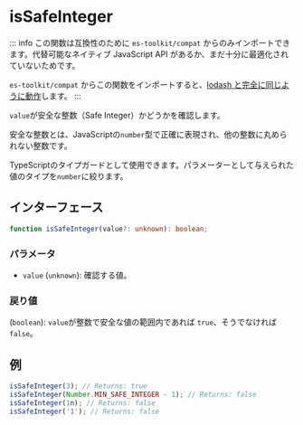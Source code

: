 # isSafeInteger

::: info
この関数は互換性のために `es-toolkit/compat` からのみインポートできます。代替可能なネイティブ JavaScript API があるか、まだ十分に最適化されていないためです。

`es-toolkit/compat` からこの関数をインポートすると、[lodash と完全に同じように動作](../../../compatibility.md)します。
:::

`value`が安全な整数（Safe Integer）かどうかを確認します。

安全な整数とは、JavaScriptの`number`型で正確に表現され、他の整数に丸められない整数です。

TypeScriptのタイプガードとして使用できます。パラメーターとして与えられた値のタイプを`number`に絞ります。

## インターフェース

```typescript
function isSafeInteger(value?: unknown): boolean;
```

### パラメータ

- `value` (`unknown`): 確認する値。

### 戻り値

(`boolean`): `value`が整数で安全な値の範囲内であれば `true`、そうでなければ `false`。

## 例

```typescript
isSafeInteger(3); // Returns: true
isSafeInteger(Number.MIN_SAFE_INTEGER - 1); // Returns: false
isSafeInteger(1n); // Returns: false
isSafeInteger('1'); // Returns: false
```